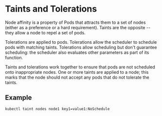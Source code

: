 # Taints and Tolerations

Node affinity is a property of Pods that attracts them to a set of nodes
(either as a preference or a hard requirement).
Taints are the opposite -- they allow a node to repel a set of pods.

Tolerations are applied to pods.
Tolerations allow the scheduler to schedule pods with matching taints.
Tolerations allow scheduling but don't guarantee scheduling:
the scheduler also evaluates other parameters as part of its function.

Taints and tolerations work together to ensure that
pods are not scheduled onto inappropriate nodes. One or more taints are applied to a node;
this marks that the node should not accept any pods that do not tolerate the taints.

## Example

```shell
kubectl taint nodes node1 key1=value1:NoSchedule
```
